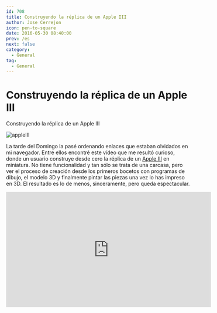 ```yaml
---
id: 708
title: Construyendo la réplica de un Apple III
author: Jose Cerrejon
icon: pen-to-square
date: 2016-05-30 08:40:00
prev: /es
next: false
category:
  - General
tag:
  - General
---
```


# Construyendo la réplica de un Apple III

Construyendo la réplica de un Apple III

![appleIII](/images/2016/05/appleIII.png)

La tarde del Domingo la pasé ordenando enlaces que estaban olvidados en mi navegador. Entre ellos encontré este vídeo que me resultó curioso, donde un usuario construye desde cero la réplica de un [Apple III](https://es.wikipedia.org/wiki/Apple_III) en miniatura. No tiene funcionalidad y tan sólo se trata de una carcasa, pero ver el proceso de creación desde los primeros bocetos con programas de dibujo, el modelo 3D y finalmente pintar las piezas una vez lo has impreso en 3D. El resultado es lo de menos, sinceramente, pero queda espectacular.

<iframe width="560" height="315" src="https://www.youtube.com/embed/ITsdbaqbObY?rel=0&amp;showinfo=0" frameborder="0" allowfullscreen></iframe>